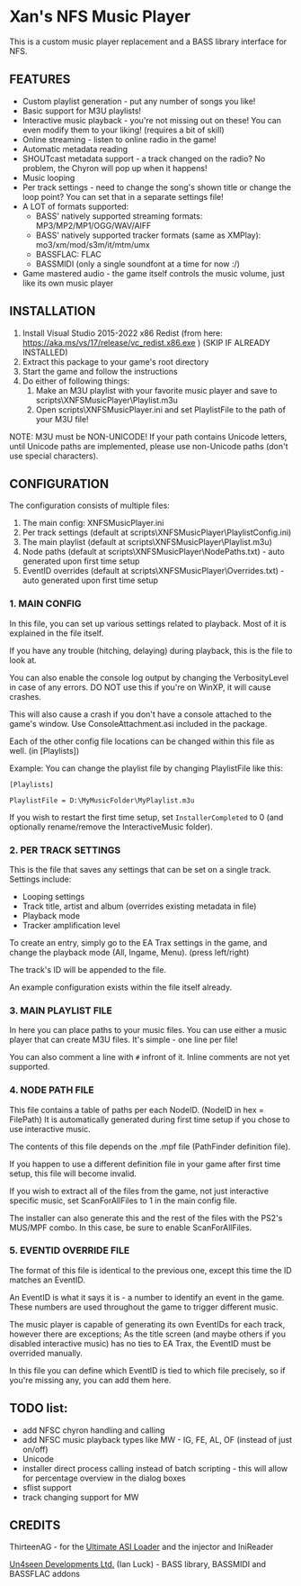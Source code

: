 # Xan's NFS Music Player

This is a custom music player replacement and a BASS library interface for NFS.

## FEATURES

- Custom playlist generation - put any number of songs you like!
- Basic support for M3U playlists!
- Interactive music playback - you're not missing out on these! You can even modify them to your liking! (requires a bit of skill)
- Online streaming - listen to online radio in the game!
- Automatic metadata reading
- SHOUTcast metadata support - a track changed on the radio? No problem, the Chyron will pop up when it happens!
- Music looping
- Per track settings - need to change the song's shown title or change the loop point? You can set that in a separate settings file!
- A LOT of formats supported:
  - BASS' natively supported streaming formats: MP3/MP2/MP1/OGG/WAV/AIFF
  - BASS' natively supported tracker formats (same as XMPlay): mo3/xm/mod/s3m/it/mtm/umx 
  - BASSFLAC: FLAC
  - BASSMIDI (only a single soundfont at a time for now :/)
- Game mastered audio - the game itself controls the music volume, just like its own music player

## INSTALLATION

1. Install Visual Studio 2015-2022 x86 Redist (from here: https://aka.ms/vs/17/release/vc_redist.x86.exe ) (SKIP IF ALREADY INSTALLED)
2. Extract this package to your game's root directory
3. Start the game and follow the instructions
4. Do either of following things:
   1. Make an M3U playlist with your favorite music player and save to scripts\XNFSMusicPlayer\Playlist.m3u
   2. Open scripts\XNFSMusicPlayer.ini and set PlaylistFile to the path of your M3U file!

NOTE: M3U must be NON-UNICODE! If your path contains Unicode letters, until Unicode paths are implemented, please use non-Unicode paths (don't use special characters).

## CONFIGURATION

The configuration consists of multiple files:

1. The main config: XNFSMusicPlayer.ini
2. Per track settings (default at scripts\XNFSMusicPlayer\PlaylistConfig.ini)
3. The main playlist (default at scripts\XNFSMusicPlayer\Playlist.m3u)
4. Node paths (default at scripts\XNFSMusicPlayer\NodePaths.txt) - auto generated upon first time setup
5. EventID overrides (default at scripts\XNFSMusicPlayer\Overrides.txt) - auto generated upon first time setup

### 1. MAIN CONFIG

In this file, you can set up various settings related to playback. Most of it is explained in the file itself.

If you have any trouble (hitching, delaying) during playback, this is the file to look at.

You can also enable the console log output by changing the VerbosityLevel in case of any errors.
DO NOT use this if you're on WinXP, it will cause crashes.

This will also cause a crash if you don't have a console attached to the game's window. Use ConsoleAttachment.asi included in the package.

Each of the other config file locations can be changed within this file as well. (in [Playlists])

Example: You can change the playlist file by changing PlaylistFile like this:

`[Playlists]`

`PlaylistFile = D:\MyMusicFolder\MyPlaylist.m3u`

If you wish to restart the first time setup, set `InstallerCompleted` to 0 (and optionally rename/remove the InteractiveMusic folder).

### 2. PER TRACK SETTINGS

This is the file that saves any settings that can be set on a single track.
Settings include:
- Looping settings
- Track title, artist and album (overrides existing metadata in file)
- Playback mode
- Tracker amplification level

To create an entry, simply go to the EA Trax settings in the game, and change the playback mode (All, Ingame, Menu). (press left/right)

The track's ID will be appended to the file.

An example configuration exists within the file itself already.

### 3. MAIN PLAYLIST FILE

In here you can place paths to your music files. You can use either a music player that can create M3U files.
It's simple - one line per file!

You can also comment a line with `#` infront of it. Inline comments are not yet supported.

### 4. NODE PATH FILE

This file contains a table of paths per each NodeID. (NodeID in hex = FilePath)
It is automatically generated during first time setup if you chose to use interactive music.

The contents of this file depends on the .mpf file (PathFinder definition file).

If you happen to use a different definition file in your game after first time setup, this file will become invalid.

If you wish to extract all of the files from the game, not just interactive specific music, set ScanForAllFiles to 1 in the main config file.

The installer can also generate this and the rest of the files with the PS2's MUS/MPF combo. In this case, be sure to enable ScanForAllFiles.

### 5. EVENTID OVERRIDE FILE

The format of this file is identical to the previous one, except this time the ID matches an EventID.

An EventID is what it says it is - a number to identify an event in the game.
These numbers are used throughout the game to trigger different music.

The music player is capable of generating its own EventIDs for each track, however there are exceptions;
As the title screen (and maybe others if you disabled interactive music) has no ties to EA Trax, the EventID must be overrided manually.

In this file you can define which EventID is tied to which file precisely, so if you're missing any, you can add them here.

## TODO list:

- add NFSC chyron handling and calling
- add NFSC music playback types like MW - IG, FE, AL, OF (instead of just on/off)
- Unicode
- installer direct process calling instead of batch scripting - this will allow for percentage overview in the dialog boxes
- sflist support
- track changing support for MW

## CREDITS

ThirteenAG - for the [Ultimate ASI Loader](https://github.com/ThirteenAG/Ultimate-ASI-Loader) and the injector and IniReader

[Un4seen Developments Ltd.](http://www.un4seen.com/) (Ian Luck) - BASS library, BASSMIDI and BASSFLAC addons

